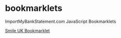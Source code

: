 # bookmarklets
ImportMyBankStatement.com JavaScript Bookmarklets

<a href="javascript:var d=document,z=d.createElement('scr'+'ipt'),b=d.body;try{if(!b)throw(0);z.setAttribute('src','https://github.com/importmybankstatement/bookmarklets/blob/master/SMILE_uk.js');b.appendChild(z);}catch(e){alert('Please wait until the page has loaded.');}void(0)">Smile UK Bookmarklet</a>
